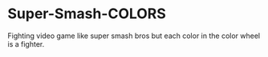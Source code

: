 # Super-Smash-COLORS
Fighting video game like super smash bros but each color in the color wheel is a fighter.
